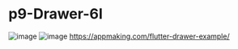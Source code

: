 # p9-Drawer-6I
![image](https://github.com/HiramJJG/p9_Jurado-6I/assets/144726165/810245f5-f9db-4ce2-a8ce-dc023f097d52)
![image](https://github.com/HiramJJG/p9_Jurado-6I/assets/144726165/4df40b20-abfe-4348-bef6-15e1e88e7c11)
https://appmaking.com/flutter-drawer-example/
